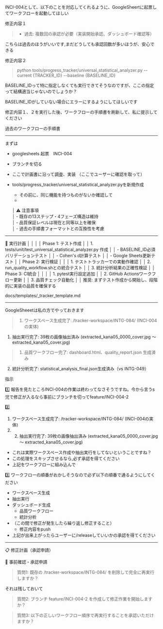 
INCI-004として、以下のことを対応してくれるように、GoogleSheertに起票してワークフローを起動してほしい

修正内容１  
>  - 過去: 複数回の承認が必要（実装開始承認、ダッシュボード確認等）

こちらは過去のほうがいいです,まだどうしても承認回数が多いほうが、安心できる


修正内容２

>  python tools/progress_tracker/universal_statistical_analyzer.py --current {TRACKER_ID} --baseline {BASELINE_ID}

BASELINE_IDって特に指定しなくても実行できてそうなのですが、ここの指定って結構適当じゃないのでしょうか？

BASELINE_IDがしていない場合にエラーにするようにしてほしいです


修正内容１、２を実行した後、ワークフローの手順書を刷新して、私に提示してください

過去のワークフローの手順書


----
まずは
* googlesheets 起票　INCI-004
* ブランチを切る
* ここで計画書に沿って調査、実装
（ここでユーザーに確認を取って）

* tools/progress_tracker/universal_statistical_analyzer.pyを新規作成
	* その前に、同じ機能を持つものがないか確認して
	* 

	 
	 
	 │ ⚠️ 注意事項             
     │ - 既存の13ステップ・4フェーズ構造は維持  
     │ - 品質保証レベルは現在と同等以上を確保    
     │ - 過去の手順書フォーマットとの互換性を考慮


-------
 🎯 実行計画                                                                                                                                        │ │
│ │ Phase 1: テスト作成                                                                                                                                │ │ 1. tests/unit/test_universal_statistical_analyzer.py 作成                                                                     │ │   - BASELINE_ID必須バリデーションテスト                                                                                         │ │   - Cohen's d計算テスト                                                                                                                          │ │   - Google Sheets更新テスト                                                                                                                  │ │ Phase 2: 実行検証                                                                                                                                  │ │ │ 1. テストトラッカーでの実動作確認                                                                                                      │ │ 2. run_quality_workflow.shとの統合テスト                                                                                           │ │ 3. 統計分析結果の正確性検証                                                                                                                 │ │ Phase 3: CI統合                                                                                                                                    │ │
│ │ 1. pytest実行設定追加                                                                                                                             │ │ 2. GitHub Actionsワークフロー更新                                                                                                      │ │ 3. 品質チェック自動化                                                                                                                            │ │ 推奨: まずテスト作成から開始し、段階的に実装の品質を確保する


docs/templates/_tracker_template.md



------

GoogleSheeetは私の方でやっておきます

>   1. ワークスペース生成完了: /tracker-workspace/INTG-084/ (INCI-004の実体)
  1. 抽出実行完了: 39枚の画像抽出済み (extracted_kana05_0000_cover.jpg ～ extracted_kana05_cover.jpg)
>  1. 品質ワークフロー完了: dashboard.html、quality_report.json 生成済み
  2. 統計分析完了: statistical_analysis_final.json生成済み（vs INTG-049）

指示

1️⃣
報告を見たところINCI-004の作業は終わってなさそうですね。今から言うs児で修正が入るなら事前にブランチを切ってfeature/INCI-004-2

2️⃣
   1. ワークスペース生成完了: /tracker-workspace/INTG-084/ (INCI-004の実体)
   2.   2. 抽出実行完了: 39枚の画像抽出済み (extracted_kana05_0000_cover.jpg ～ extracted_kana05_cover.jpg)
* これは実際ワークスペース作成や抽出実行をしてないということですね？
* この処理をスキップさせるなら,必ず承認を得てください
* 上記をワークフローに組み込んで

3️⃣
ワークフローの順番がおかしそうなので必ず以下の順番で通るようにしてください
* ワークスペース生成
* 抽出実行
* ダッシュボード生成
	* 品質ワークフロー
	* 統計分析
* （この間で修正が発生したら繰り返し修正すること）
	* 修正内容をpush
* 上記が出来上がったらユーザーに/releaseしていいかの承認を得てください




------

 📋 修正計画（承認申請）

  🚨 事前確認・承認申請

>  質問1: 既存の /tracker-workspace/INTG-084/ を削除して完全に再実行しますか？
 
 それは残しておいて
 
>  質問2: ブランチ feature/INCI-004-2 を作成して修正作業を開始しますか？



 > 質問3: 以下の正しいワークフロー順序で再実行することを承認いただけますか？

